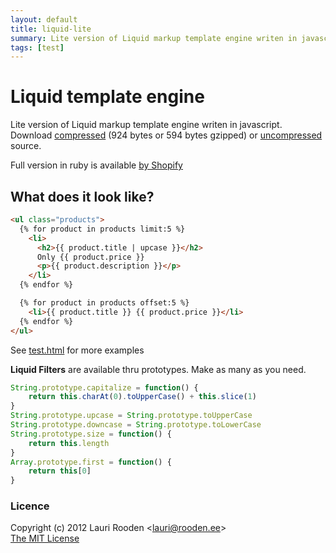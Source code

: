 ```yaml
---
layout: default
title: liquid-lite
summary: Lite version of Liquid markup template engine writen in javascript
tags: [test]
---
```


[1]: https://github.com/Shopify/liquid/ "Shopify in github"
[2]: https://raw.github.com/litejs/liquid-lite/master/test/test.html "test/test.html"
[3]: https://raw.github.com/litejs/liquid-lite/master/liquid-lite.min.js
[4]: https://raw.github.com/litejs/liquid-lite/master/liquid-lite.js

Liquid template engine
======================

Lite version of Liquid markup template engine writen in javascript.
Download [compressed][3] 
(924 bytes or 594 bytes gzipped)
or [uncompressed][4] source.

Full version in ruby is available [by Shopify][1]


## What does it look like?

```html
<ul class="products">
  {% for product in products limit:5 %}
    <li>
      <h2>{{ product.title | upcase }}</h2>
      Only {{ product.price }}
      <p>{{ product.description }}</p>
    </li>
  {% endfor %}

  {% for product in products offset:5 %}
    <li>{{ product.title }} {{ product.price }}</li>
  {% endfor %}
</ul>
```

See [test.html][2] for more examples

**Liquid Filters** are available thru prototypes.
Make as many as you need.

```javascript
String.prototype.capitalize = function() {
	return this.charAt(0).toUpperCase() + this.slice(1)
}
String.prototype.upcase = String.prototype.toUpperCase
String.prototype.downcase = String.prototype.toLowerCase
String.prototype.size = function() {
	return this.length
}
Array.prototype.first = function() {
	return this[0]
}
```


### Licence

Copyright (c) 2012 Lauri Rooden &lt;lauri@rooden.ee&gt;  
[The MIT License](http://lauri.rooden.ee/mit-license.txt)


